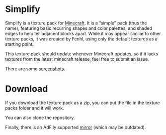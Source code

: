 Simplify
========

Simplify is a texture pack for [Minecraft][]. It is a “simple” pack (thus the name), featuring basic recurring shapes and color palettes, and shaded edges to help tell adjacent blocks apart. While it may appear similar to other texture packs, it was created by Fenhl, using only the default textures as a starting point.

This texture pack should update whenever Minecraft updates, so if it lacks textures from the latest minecraft release, feel free to submit an issue.

There are some [screenshots][].

Download
========

If you download the texture pack as a zip, you can put the file in the texture packs folder and it will work.

You can also clone the repository.

Finally, there is an AdF.ly supported [mirror][FenuSrv mirror] (which may be outdated).

[FenuSrv mirror]: http://adf.ly/CVaNk (AdF.ly: FenuSrv: Simplify)
[Minecraft]: http://minecraft.net/ (Minecraft)
[screenshots]: http://fenhl.net/mc/simplify (FenuSrv: Simplify: Screenshots)
